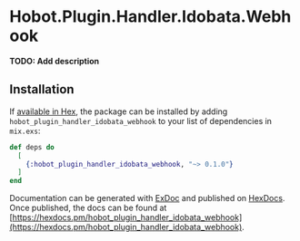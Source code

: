# Hobot.Plugin.Handler.Idobata.Webhook

**TODO: Add description**

## Installation

If [available in Hex](https://hex.pm/docs/publish), the package can be installed
by adding `hobot_plugin_handler_idobata_webhook` to your list of dependencies in `mix.exs`:

```elixir
def deps do
  [
    {:hobot_plugin_handler_idobata_webhook, "~> 0.1.0"}
  ]
end
```

Documentation can be generated with [ExDoc](https://github.com/elixir-lang/ex_doc)
and published on [HexDocs](https://hexdocs.pm). Once published, the docs can
be found at [https://hexdocs.pm/hobot_plugin_handler_idobata_webhook](https://hexdocs.pm/hobot_plugin_handler_idobata_webhook).

